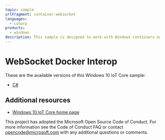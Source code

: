 ```yaml
---
topic: sample
urlFragment: container-websocket
languages:
  - csharp
products:
  - windows
description: This sample is designed to work with Windows containers on Windows IoT Core and Windows IoT Enterprise.
---
```


# WebSocket Docker Interop

These are the available versions of this Windows 10 IoT Core sample:

*	[C#](./CS/README.md)

## Additional resources
*	[Windows 10 IoT Core home page](https://developer.microsoft.com/en-us/windows/iot/)

This project has adopted the Microsoft Open Source Code of Conduct. For more information see the Code of Conduct FAQ or contact <opencode@microsoft.com> with any additional questions or comments.
